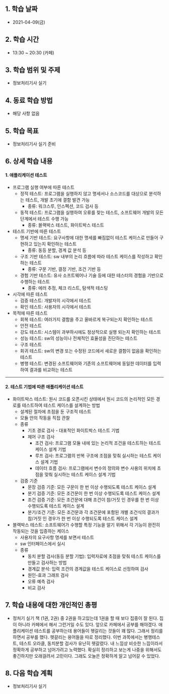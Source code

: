 ## 1. 학습 날짜

* 2021-04-09(금)



## 2. 학습 시간

* 13:30 ~ 20:30 (카페)



## 3. 학습 범위 및 주제

* 정보처리기사 실기



## 4. 동료 학습 방법

* 해당 사항 없음



## 5. 학습 목표

* 정보처리기사 실기  준비



## 6. 상세 학습 내용

#### 1. 애플리케이션 테스트

* 프로그램 실행 여부에 따른 테스트
  * 정적 테스트: 프로그램을 실행하지 않고 명세서나 소스코드를 대상으로 분석하는 테스트, 개발 초기에 결함 발견 가능
    * 종류: 워크스루, 인스펙션, 코드 검사 등
  * 동적 테스트: 프로그램을 실행하여 오류를 찾는 테스트, 소프트웨어 개발의 모든 단계에서 테스트 수행 가능
    * 종류: 블랙박스 테스트, 화이트박스 테스트
* 테스트 기반에 따른 테스트
  * 명세 기반 테스트: 요구사항에 대한 명세를 빠짐없이 테스트 케이스로 만들어 구현하고 있는지 확인하는 테스트
    * 종류: 동등 분할, 경계 값 분석 등
  * 구조 기반 테스트: sw 내부의 논리 흐름에 따라 테스트 케이스를 작성하고 확인하는 테스트
    * 종류: 구문 기반, 결정 기반, 조건 기반 등
  * 경험 기반 테스트: 유사 소프트웨어나 기술 등에 대한 테스터의 경험을 기반으로 수행하는 테스트
    * 종류: 에러 추정, 체크 리스트, 탐색적 테스팅
* 시각에 따른 테스트
  * 검증 테스트: 개발자의 시각에서 테스트
  * 확인 테스트: 사용자의 시각에서 테스트
* 목적에 따른 테스트
  * 회복 테스트: 여러가지 결함을 주고 올바르게 복구되는지 확인하는 테스트
  * 안전 테스트
  * 강도 테스트: 시스템이 과부하시에도 정상적으로 실행 되는지 확인하는 테스트
  * 성능 테스트: sw의 성능이나 전체적인 효율성을 진단하는 테스트
  * 구조 테스트
  * 회귀 테스트: sw의 변경 또는 수정된 코드에서 새로운 결함이 없음을 확인하는 테스트
  * 병행 테스트: 변경된 소프트웨어와 기존의 소프트웨어에 동일한 데이터를 입력하여 결과를 비교하는 테스트



<hr>

#### 2. 테스트 기법에 따른 애플리케이션 테스트

* 화이트박스 테스트: 원시 코드를 오픈시킨 상태에서 원시 코드의 논리적인 모든 경로를 테스트하여 테스트 케이스를 설계하는 방법
  * 설계된 절차에 초점을 둔 구조적 테스트
  * 모듈 안의 작동을 직접 관찰
  * 종류
    * 기초 경로 검사 - 대표적인 화이트박스 테스트 기법
    * 제어 구조 검사
      * 조건 검사: 프로그램 모듈 내에 있는 논리적 조건을 테스트하는 테스트 케이스 설계 기법
      * 루프 검사: 프로그램의 반복 구조에 조점을 맞춰 실시하는 테스트 케이스 설계 기법
      * 데이터 흐름 검사: 프로그램에서 변수의 정의와 변수 사용의 위치에 초점을 맞춰 실시하는 테스트 케이스 설계 기법
  * 검증 기준
    * 문장 검증 기준: 모든 구문이 한 번 이상 수행되도록 테스트 케이스 설계
    * 분기 검증 기준: 모든 조건문이 한 번 이상 수행되도록 테스트 케이스 설계
    * 조건 검증 기준: 모든 조건문에 대해 조건이 참/거짓 인 경우를 한 번 이상 수행되도록 테스트 케이스 설계
    * 분기/조건 기준: 모든 조건문과 각 조건문에 포함된 개별 조건식의 결과가 참/거짓 인 경우가 한 번 이상 수행되도록 테스트 케이스 설계
* 블랙박스 테스트: 소프트웨어가 수행할 특정 기능을 알기 위해서 각 기능이 완전히 작동되는 것을 입증하는 케이스
  * 사용자의 요구사항 명세를 보면서 테스트
  * sw 인터페이스에서 실시
  * 종류
    * 동치 분할 검사(동등 분할 기법): 입력자료에 초점을 맞춰 테스트 케이스를 만들고 검사하는 방법
    * 경계값 분석: 입력 조건의 경계값을 테스트 케이스로 선정하여 검사
    * 원인-효과 그래프 검사
    * 오류 예측 검사
    * 비교 검사



## 7. 학습 내용에 대한 개인적인 총평

* 정처기 실기 책 (1권, 2권) 중 2권을 하고있는데 1권을 할 때 보다 집중이 잘 된다. 집이 아니라 카페에서 해서 그런거일 수도 있다. 앞으로 카페에서 공부를 해야겠다. 애플리케이션 테스트를 공부하는데 용어들이 헷갈리는 것들이 꽤 많다. 그래서 정리를 하면서 공부를 했다. 헷갈리는 용어들을 따로 정리했다. 이번 과목에서는 병행테스트, 테스트 오라클, 동치분할 검사가 유난히 헷갈렸다. 내 느낌상 비슷한 느낌이라서 정확하게 공부하고 넘어가려고 노력했다. 확실히 정리하고 보는게 나중을 위해서도 좋긴하지만 오래걸려서 고민이다. 그래도 오늘은 정확하게 알고 넘어갈 수 있었다.



## 8. 다음 학습 계획

* 정보처리기사 실기